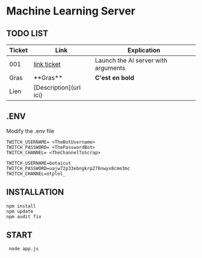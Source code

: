 # Machine Learning Server

## TODO LIST
| Ticket        | Link      | Explication |
| ------|-----|-----|
| 001  	| [link ticket](https://trello.com/c/N8rMkKL3)	| Launch the AI server with arguments 	|
| Gras 	| \*\*Gras\*\* 	| **C'est en bold** 	|
| Lien 	| \[Description\](url ici) 	|  	|

## .ENV
Modify the .env file
```
TWITCH_USERNAME= <TheBotUsername>
TWITCH_PASSWORD= <ThePasswordBot>
TWITCH_CHANNEL= <TheChannelToScrap>
```
```
TWITCH_USERNAME=botaicut
TWITCH_PASSWORD=uajw72p33ebngkrp276nwyx8cme3mc
TWITCH_CHANNEL=otplol_
```

## INSTALLATION

```
npm install
npm update
npm audit fix
```

## START

```
 node app.js 
```
